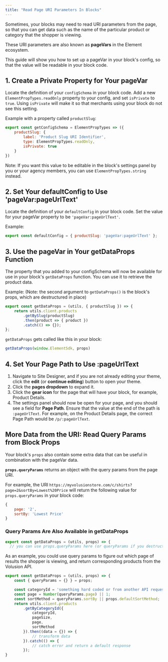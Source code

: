 ```yaml
---
title: "Read Page URI Parameters In Blocks"
---
```


Sometimes, your blocks may need to read URI parameters from the page, so that you can get data such as the name of the particular product or category that the shopper is viewing.

These URI parameters are also known as **pageVars** in the Element ecosystem.

This guide will show you how to set up a pageVar in your block's config, so that the value will be readable in your block code.

## 1. Create a Private Property for Your pageVar

Locate the definition of your `configSchema` in your block code. Add a new `ElementPropTypes.readOnly` property to your config, and set `isPrivate` to `true`. Using `isPrivate` will make it so that merchants using your block do not see this setting.

Example with a property called `productSlug`:

```javascript
export const getConfigSchema = ElementPropTypes => ({
    productSlug: {
        label: 'Product Slug URI Identifier',
        type: ElementPropTypes.readOnly,
        isPrivate: true
    }
})
```

Note: If you want this value to be editable in the block's settings panel by you or your agency members, you can use `ElementPropTypes.string` instead.

## 2. Set Your defaultConfig to Use 'pageVar:pageUrlText'

Locate the definition of your `defaultConfig` in your block code. Set the value for your pageVar property to be `'pageVar:pageUrlText'`.

Example:

```javascript
export const defaultConfig = { productSlug: 'pageVar:pageUrlText' };
```

## 3. Use the pageVar in Your getDataProps Function

The property that you added to your configSchema will now be available for use in your block's `getDataProps` function. You can use it to retrieve the product data.

Example: (Note: the second argument to `getDataProps()` is the block's props, which are destructured in place)

```javascript
export const getDataProps = (utils, { productSlug }) => {
    return utils.client.products
        .getBySlug(productSlug)
        .then(product => { product })
        .catch(() => {});
};
```

`getDataProps` gets called like this in your block:

```javascript
getDataProps(window.ElementSdk, props)
```

## 4. Set Your Page Path to Use :pageUrlText

1. Navigate to Site Designer, and if you are not already editing your theme, click the **edit** (or **continue editing**) button to open your theme.
2. Click the **pages dropdown** to expand it.
3. Click the **gear icon** for the page that will have your block, for example, Product Details.
4. The settings panel should now be open for your page, and you should see a field for **Page Path**. Ensure that the value at the end of the path is `:pageUrlText`. For example, on the Product Details page, the correct Page Path would be `/p/:pageUrlText`.

## More Data from the URI: Read Query Params from Block Props

Your block's `props` also contain some extra data that can be useful in combination with the pageVar data.

**`props.queryParams`** returns an object with the query params from the page URI.

For example, the URI `https://myvolusionstore.com/c/shirts?page=2&sortBy=Lowest%20Price` will return the following value for `props.queryParams` in your block code:

```javascript
{
    page: '2',
    sortBy: 'Lowest Price'
}
```

### Query Params Are Also Available in getDataProps

```javascript
export const getDataProps = (utils, props) => {
  // you can use props.queryParams here (or queryParams if you destructured the props argument)
```

As an example, you could use query params to figure out which page of results the shopper is viewing, and return corresponding products from the Volusion API.

```javascript
export const getDataProps = (utils, props) => {
    const { queryParams = {} } = props;

    const categoryId = 'something hard coded or from another API request';
    const page = Number(queryParams.page) || 1;
    const sortMethod = queryParams.sortBy || props.defaultSortMethod;
    return utils.client.products
        .getByCategoryId({
            categoryId,
            pageSize,
            page,
            sortMethod
        }).then((data = {}) => {
            // transform data
        }).catch(() => {
            // catch error and return a default response
        });
}
```